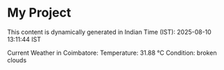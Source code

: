 # My Project

This content is dynamically generated in Indian Time (IST): 2025-08-10 13:11:44 IST


Current Weather in Coimbatore:
Temperature: 31.88 °C
Condition: broken clouds
